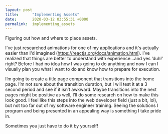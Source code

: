 ```yaml
---
layout: post
title:      "Implementing Assets"
date:       2020-03-12 03:55:31 +0000
permalink:  implementing_assets
---
```


Figuring out how and where to place assets.


I've just researched animations for one of my applications and it's actually easier than I'd imagined (https://reactjs.org/docs/animation.html). I’ve realized that things are better to understand with experience...and yes ‘duh!’ right? Before I had no idea how I was going to do anything and now I can I visually plan you what I want to do and know how to prepare for execution.

I’m going to create a title page component that transitions into the home page. I’m not sure about the transition duration, but I will test it at a 3 second period and see if it isn’t awkward.
Maybe transitions into the next pages might be positive as well, I’ll do some research on how to make this look good. I feel like this steps into the web developer field (just a bit, lol), but not too far out of my software engineer training. Seeing the solutions I program and being presented in an appealing way is something I take pride in.

Sometimes you just have to do it by yourself!


